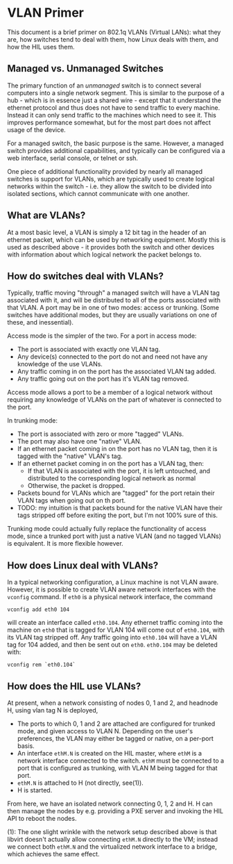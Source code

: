 # VLAN Primer

This document is a brief primer on 802.1q VLANs (Virtual LANs): what they are,
how switches tend to deal with them, how Linux deals with them, and how the
HIL uses them.

## Managed vs. Unmanaged Switches

The primary function of an *unmanaged* switch is to connect several
computers into a single network segment. This is similar to the purpose
of a hub - which is in essence just a shared wire - except that it
understand the ethernet protocol and thus does not have to send traffic
to every machine. Instead it can only send traffic to the machines which
need to see it. This improves performance somewhat, but for the most
part does not affect usage of the device.

For a managed switch, the basic purpose is the same. However, a managed
switch provides additional capabilities, and typically can be configured
via a web interface, serial console, or telnet or ssh.

One piece of additional functionality provided by nearly all managed
switches is support for VLANs, which are typically used to create
logical networks within the switch - i.e. they allow the switch to be
divided into isolated sections, which cannot communicate with one
another.

## What are VLANs?

At a most basic level, a VLAN is simply a 12 bit tag in the header of an
ethernet packet, which can be used by networking equipment. Mostly this
is used as described above - it provides both the switch and other
devices with information about which logical network the packet belongs
to.

## How do switches deal with VLANs?

Typically, traffic moving "through" a managed  switch will have a VLAN tag
associated with it, and will be distributed to all of the ports associated
with that VLAN. A port may be in one of two modes: access or trunking. (Some
switches have additional modes, but they are usually variations on one of
these, and inessential).

Access mode is the simpler of the two. For a port in access mode:

* The port is associated with exactly one VLAN tag.
* Any device(s) connected to the port do not and need not have any knowledge of
  the use VLANs.
* Any traffic coming in on the port has the associated VLAN tag added.
* Any traffic going out on the port has it's VLAN tag removed.

Access mode allows a port to be a member of a logical network without requiring
any knowledge of VLANs on the part of whatever is connected to the port.

In trunking mode:

* The port is associated with zero or more "tagged" VLANs.
* The port may also have one "native" VLAN.
* If an ethernet packet coming in on the port has no VLAN tag, then it is tagged
  with the "native" VLAN's tag.
* If an ethernet packet coming in on the port has a VLAN tag, then:
  * If that VLAN is associated with the port, it is left untouched, and
    distributed to the corresponding logical network as normal
  * Otherwise, the packet is dropped.
* Packets bound for VLANs which are "tagged" for the port retain their VLAN tags
  when going out on th port.
* TODO: my intuition is that packets bound for the native VLAN have their tags
  stripped off before exiting the port, but I'm not 100% sure of this.

Trunking mode could actually fully replace the functionality of access mode,
since a trunked port with just a native VLAN (and no tagged VLANs) is
equivalent. It is more flexible however.

## How does Linux deal with VLANs?

In a typical networking configuration, a Linux machine is not VLAN aware.
However, it is possible to create VLAN aware network interfaces with the
`vconfig` command. If `eth0` is a physical network interface, the command

    vconfig add eth0 104

will create an interface called `eth0.104`. Any ethernet traffic coming into the
machine on `eth0` that is tagged for VLAN 104 will come out of `eth0.104`, with
its VLAN tag stripped off. Any traffic going into `eth0.104` will have a VLAN
tag for 104 added, and then be sent out on `eth0`. `eth0.104` may be deleted
with:

    vconfig rem `eth0.104`

## How does the HIL use VLANs?

At present, when a network consisting of nodes 0, 1 and 2, and headnode H,
using vlan tag N is deployed,

* The ports to which 0, 1 and 2 are attached are configured for trunked 
  mode, and given access to VLAN N. Depending on the user's preferences, 
  the VLAN may either be tagged or native, on a per-port basis.
* An interface `ethM.N` is created on the HIL master, where `ethM` is a network
  interface connected to the switch. `ethM` must be connected to a port that is
  configured as trunking, with VLAN M being tagged for that port.
* `ethM.N` is attached to H (not directly, see(1)).
* H is started.

From here, we have an isolated network connecting 0, 1, 2 and H. H can then
manage the nodes by e.g. providing a PXE server and invoking the HIL API to
reboot the nodes.

(1): The one slight wrinkle with the network setup described above is that libvirt
doesn't actually allow connecting `ethM.N` directly to the VM; instead we
connect both `ethM.N` and the virtualized network interface to a bridge, which
achieves the same effect.

